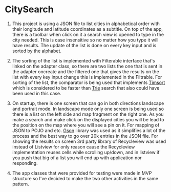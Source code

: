 # CitySearch

1. This project is using a JSON file to list cities in alphabetical order with their longitude and latitude coordinates as a subtitle. On top of the app, there is a toolbar when click on it a search view is opened to type in the city needed. This is case insensitive so no matter how you type it will have results. The update of the list is done on every key input and is sorted by the alphabet.

2. The sorting of the list is implemented with Filterable interface that's linked on the adapter class, so there are two lists the one that is sent in the adapter oncreate and the filtered one that gives the results on the list with every key input change this is implemented in the Filtrable. For sorting of the list, the comparator is being used that implements [Timsort](https://en.wikipedia.org/wiki/Timsort)
  which is considered to be faster than [Trie](https://www.geeksforgeeks.org/trie-insert-and-search/)
 search that also could have been used in this case.

3. On startup, there is one screen that can go in both directions landscape and portrait mode. In landscape mode only one screen is being used so there is a list on the left side and map fragment on the right one. As you make a search and make click on the displayed cities you will be lead to the position on the map where you will see a pin on it.
For mapping of JSON to POJO and etc. [Gson](https://github.com/google/gson)
 library was used as it simplifies a lot of the process and the best way to go over 20k entries in the JSON file. For showing the results on screen 3rd party library of Recycleview was used instead of Listview for only reason cause the Recycleview implementation reuses cells while scrolling up/down, and in listview if you push that big of a list you will end up with application nor responding.

4. The app classes that were provided for testing were made in MVP structure so I've decided to make the two other activities in the same pattern.
